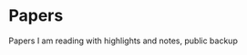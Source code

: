 # Papers

Papers I am reading with highlights and notes, public backup

<!-- Reminder to myself only because I have multiple machines in different states and I forget easily, pass is {numC_5/25(mult(made,done))}^{numC_5/26(mult(made,done))} ; all digits; pass is due to copyright from Journals. -->



